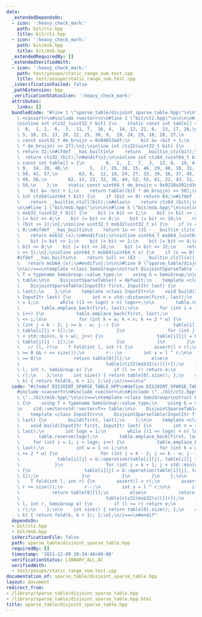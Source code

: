 ```yaml
---
data:
  _extendedDependsOn:
  - icon: ':heavy_check_mark:'
    path: bit/ctz.hpp
    title: bit/ctz.hpp
  - icon: ':heavy_check_mark:'
    path: bit/msb.hpp
    title: bit/msb.hpp
  _extendedRequiredBy: []
  _extendedVerifiedWith:
  - icon: ':heavy_check_mark:'
    path: test/yosupo/static_range_sum.test.cpp
    title: test/yosupo/static_range_sum.test.cpp
  _isVerificationFailed: false
  _pathExtension: hpp
  _verificationStatusIcon: ':heavy_check_mark:'
  attributes:
    links: []
  bundledCode: "#line 1 \"sparse_table/disjoint_sparse_table.hpp\"\n\n\n\n#include\
    \ <cassert>\n#include <vector>\n\n#line 1 \"bit/ctz.hpp\"\n\n\n\n#include <cstdint>\n\
    \ninline int ctz32_(uint32_t bit) {\n    static const int table[] = {\n      \
    \  0,  1, 2,  6,  3,  11, 7,  16, 4,  14, 12, 21, 8,  23, 17, 26,\n        31,\
    \ 5, 10, 15, 13, 20, 22, 25, 30, 9,  19, 24, 29, 18, 28, 27,\n    };\n    static\
    \ const uint32_t de_bruijn = 0x04653adf;\n    bit &= ~bit + 1;\n    return table[(bit\
    \ * de_bruijn) >> 27];\n};\ninline int ctz32(uint32_t bit) {\n    if (bit == 0)\
    \ return 32;\n#ifdef __has_builtin\n    return __builtin_ctz(bit);\n#else\n  \
    \  return ctz32_(bit);\n#endif\n};\n\ninline int ctz64_(uint64_t bit) {\n    static\
    \ const int table[] = {\n        0,  1,  2,  7,  3,  13, 8,  19, 4,  25, 14, 28,\
    \ 9,  34, 20, 40,\n        5,  17, 26, 38, 15, 46, 29, 48, 10, 31, 35, 54, 21,\
    \ 50, 41, 57,\n        63, 6,  12, 18, 24, 27, 33, 39, 16, 37, 45, 47, 30, 53,\
    \ 49, 56,\n        62, 11, 23, 32, 36, 44, 52, 55, 61, 22, 43, 51, 60, 42, 59,\
    \ 58,\n    };\n    static const uint64_t de_bruijn = 0x0218a392cd3d5dbfull;\n\
    \    bit &= ~bit + 1;\n    return table[(bit * de_bruijn) >> 58];\n};\ninline\
    \ int ctz64(uint64_t bit) {\n    if (bit == 0) return 64;\n#ifdef __has_builtin\n\
    \    return __builtin_ctzll(bit);\n#else\n    return ctz64_(bit);\n#endif\n};\n\
    \n\n#line 1 \"bit/msb.hpp\"\n\n\n\n#line 5 \"bit/msb.hpp\"\n\ninline uint32_t\
    \ msb32_(uint32_t bit) {\n    bit |= bit >> 1;\n    bit |= bit >> 2;\n    bit\
    \ |= bit >> 4;\n    bit |= bit >> 8;\n    bit |= bit >> 16;\n    return bit ^\
    \ (bit >> 1);\n};\ninline uint32_t msb32(uint32_t x) {\n    if (x == 0) return\
    \ 0;\n#ifdef __has_builtin\n    return 1u << (31 - __builtin_clz(x));\n#else\n\
    \    return msb32_(x);\n#endif\n};\n\ninline uint64_t msb64_(uint64_t bit) {\n\
    \    bit |= bit >> 1;\n    bit |= bit >> 2;\n    bit |= bit >> 4;\n    bit |=\
    \ bit >> 8;\n    bit |= bit >> 16;\n    bit |= bit >> 32;\n    return bit ^ (bit\
    \ >> 1);\n};\ninline uint64_t msb64(uint64_t x) {\n    if (x == 0) return 0;\n\
    #ifdef __has_builtin\n    return 1ull << (63 - __builtin_clzll(x));\n#else\n \
    \   return msb64_(x);\n#endif\n};\n\n\n#line 9 \"sparse_table/disjoint_sparse_table.hpp\"\
    \n\n//===\ntemplate <class SemiGroup>\nstruct DisjointSparseTable {\n    using\
    \ T = typename SemiGroup::value_type;\n    using G = SemiGroup;\n\n    std::vector<std::vector<T>>\
    \ table;\n\n    DisjointSparseTable() = default;\n    template <class InputItr>\n\
    \    DisjointSparseTable(InputItr first, InputItr last) {\n        build(first,\
    \ last);\n    };\n\n    template <class InputItr>\n    void build(InputItr first,\
    \ InputItr last) {\n        int n = std::distance(first, last);\n        int logn\
    \ = 1;\n        while ((1 << logn) < n) logn++;\n\n        table.reserve(logn);\n\
    \        table.emplace_back(first, last);\n\n        for (int i = 1; i < logn;\
    \ i++) {\n            table.emplace_back(first, last);\n            int w = 1\
    \ << i;\n\n            for (int k = w; k < n; k += 2 * w) {\n                for\
    \ (int j = k - 2; j >= k - w; j--) {\n                    table[i][j] = G::operation(table[i][j],\
    \ table[i][j + 1]);\n                }\n                for (int j = k + 1; j\
    \ < std::min(n, k + w); j++) {\n                    table[i][j] = G::operation(table[i][j],\
    \ table[i][j - 1]);\n                }\n            }\n        }\n    };\n\n \
    \   // [l, r)\n    T fold(int l, int r) {\n        assert(l < r);\n        assert(l\
    \ >= 0 && r <= size());\n        r--;\n        int x = l ^ r;\n\n        if (x\
    \ == 0)\n            return table[0][l];\n        else\n            return G::operation(table[ctz32(msb32(x))][l],\n\
    \                                table[ctz32(msb32(x))][r]);\n    };\n    T fold(int\
    \ l, int r, SemiGroup e) {\n        if (l >= r) return e;\n        return fold(l,\
    \ r);\n    };\n\n    int size() { return table[0].size(); };\n    const T operator[](int\
    \ k) { return fold(k, k + 1); };\n};\n//===\n\n"
  code: "#ifndef DISJOINT_SPARSE_TABLE_HPP\n#define DISJOINT_SPARSE_TABLE_HPP\n\n\
    #include <cassert>\n#include <vector>\n\n#include \"../bit/ctz.hpp\"\n#include\
    \ \"../bit/msb.hpp\"\n\n//===\ntemplate <class SemiGroup>\nstruct DisjointSparseTable\
    \ {\n    using T = typename SemiGroup::value_type;\n    using G = SemiGroup;\n\
    \n    std::vector<std::vector<T>> table;\n\n    DisjointSparseTable() = default;\n\
    \    template <class InputItr>\n    DisjointSparseTable(InputItr first, InputItr\
    \ last) {\n        build(first, last);\n    };\n\n    template <class InputItr>\n\
    \    void build(InputItr first, InputItr last) {\n        int n = std::distance(first,\
    \ last);\n        int logn = 1;\n        while ((1 << logn) < n) logn++;\n\n \
    \       table.reserve(logn);\n        table.emplace_back(first, last);\n\n   \
    \     for (int i = 1; i < logn; i++) {\n            table.emplace_back(first,\
    \ last);\n            int w = 1 << i;\n\n            for (int k = w; k < n; k\
    \ += 2 * w) {\n                for (int j = k - 2; j >= k - w; j--) {\n      \
    \              table[i][j] = G::operation(table[i][j], table[i][j + 1]);\n   \
    \             }\n                for (int j = k + 1; j < std::min(n, k + w); j++)\
    \ {\n                    table[i][j] = G::operation(table[i][j], table[i][j -\
    \ 1]);\n                }\n            }\n        }\n    };\n\n    // [l, r)\n\
    \    T fold(int l, int r) {\n        assert(l < r);\n        assert(l >= 0 &&\
    \ r <= size());\n        r--;\n        int x = l ^ r;\n\n        if (x == 0)\n\
    \            return table[0][l];\n        else\n            return G::operation(table[ctz32(msb32(x))][l],\n\
    \                                table[ctz32(msb32(x))][r]);\n    };\n    T fold(int\
    \ l, int r, SemiGroup e) {\n        if (l >= r) return e;\n        return fold(l,\
    \ r);\n    };\n\n    int size() { return table[0].size(); };\n    const T operator[](int\
    \ k) { return fold(k, k + 1); };\n};\n//===\n#endif"
  dependsOn:
  - bit/ctz.hpp
  - bit/msb.hpp
  isVerificationFile: false
  path: sparse_table/disjoint_sparse_table.hpp
  requiredBy: []
  timestamp: '2021-12-09 20:34:48+09:00'
  verificationStatus: LIBRARY_ALL_AC
  verifiedWith:
  - test/yosupo/static_range_sum.test.cpp
documentation_of: sparse_table/disjoint_sparse_table.hpp
layout: document
redirect_from:
- /library/sparse_table/disjoint_sparse_table.hpp
- /library/sparse_table/disjoint_sparse_table.hpp.html
title: sparse_table/disjoint_sparse_table.hpp
---
```

